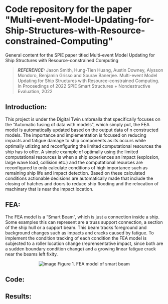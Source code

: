 # Code repository for the paper "Multi-event-Model-Updating-for-Ship-Structures-with-Resource-constrained-Computing"
General content for the SPIE paper titled Multi-event Model Updating for Ship Structures with Resource-constrained Computing
> **_REFERENCE:_** Jason Smith, Hung-Tien Huang, Austin Downey, Alysson Mondoro, Benjamin Grisso and Sourav Banerjee. Multi-event Model Updating for Ship Structures with
Resource-constrained Computing. In Proceedings of 2022 SPIE Smart Structures + Nondestructive Evaluation, 2022

## Introduction:
This project is under the Digital Twin umbrealla that specifically focuses on the “Automatic fusing of data with models", which simply put, the FEA model is automatically updated based on the output data of n constructed models. The importance and implementation is focused on reducing impacts and fatigue damage to ship components as its occurs while optimally utlizing and reconﬁguring the limited computational resources the ship has to offer. A simple example of optimally using the limited computational resources is when a ship experiences an impact (explosion, large wave load, collision etc.) and the computational reources are reconfigured to only calculate conditions of high importance such as remaining ship life and impact detection. Based on these calculated conditions actionable decisions are automatically made that include the closing of hatches and doors to reduce ship flooding and the relocation of machinary that is near the impact location. 

## FEA:
The FEA model is a “Smart Beam”, which is just a connection inside a ship. Some examples this can represent are a truss support connection, a section of the ship hull or a support beam. This beam tracks foreground and background changes such as impacts and cracks caused by fatigue. To implement the condition tracking of each condition the FEA model is subjected to a roller location change (reprensentative impact, since both are a sudden boundary condition change) and a growing linear fatigue crack near the beams left fixity.  

<center>
  
![image](https://user-images.githubusercontent.com/69403619/158039826-71f1a82b-4392-4bee-983c-645953be15af.png)
      Figure 1. FEA model of smart beam

</center>

## Code:


## Results:
